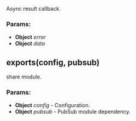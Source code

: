 

<!-- Start lib/share.module.js -->

Async result callback.

### Params:

* **Object** *error* 
* **Object** *data* 

## exports(config, pubsub)

share module.

### Params:

* **Object** *config* - Configuration.
* **Object** *pubsub* - PubSub module dependency.

<!-- End lib/share.module.js -->

